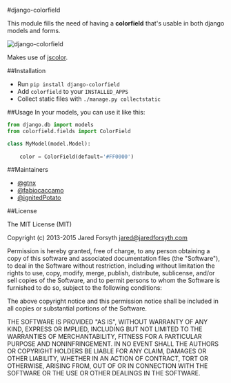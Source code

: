 #django-colorfield

This module fills the need of having a **colorfield** that's usable in both
django models and forms.

![django-colorfield](https://cloud.githubusercontent.com/assets/1035294/11273806/a015270a-8ed5-11e5-8546-1fd4cc241266.png)

Makes use of [jscolor](http://jscolor.com/).

##Installation
- Run ``pip install django-colorfield``
- Add ``colorfield`` to your ``INSTALLED_APPS``
- Collect static files with ``./manage.py collectstatic``

##Usage
In your models, you can use it like this:

```python
from django.db import models
from colorfield.fields import ColorField

class MyModel(model.Model):
    
    color = ColorField(default='#FF0000')
```
##Maintainers
- [@gtnx](https://github.com/gtnx)
- [@fabiocaccamo](https://github.com/fabiocaccamo)
- [@ignitedPotato](https://github.com/ignitedPotato)


##License

The MIT License (MIT)

Copyright (c) 2013-2015 Jared Forsyth <jared@jaredforsyth.com>

Permission is hereby granted, free of charge, to any person obtaining a copy
of this software and associated documentation files (the "Software"), to deal
in the Software without restriction, including without limitation the rights
to use, copy, modify, merge, publish, distribute, sublicense, and/or sell
copies of the Software, and to permit persons to whom the Software is
furnished to do so, subject to the following conditions:

The above copyright notice and this permission notice shall be included in
all copies or substantial portions of the Software.

THE SOFTWARE IS PROVIDED "AS IS", WITHOUT WARRANTY OF ANY KIND, EXPRESS OR
IMPLIED, INCLUDING BUT NOT LIMITED TO THE WARRANTIES OF MERCHANTABILITY,
FITNESS FOR A PARTICULAR PURPOSE AND NONINFRINGEMENT. IN NO EVENT SHALL THE
AUTHORS OR COPYRIGHT HOLDERS BE LIABLE FOR ANY CLAIM, DAMAGES OR OTHER
LIABILITY, WHETHER IN AN ACTION OF CONTRACT, TORT OR OTHERWISE, ARISING FROM,
OUT OF OR IN CONNECTION WITH THE SOFTWARE OR THE USE OR OTHER DEALINGS IN
THE SOFTWARE.
